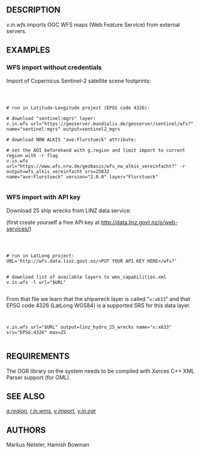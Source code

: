 
## DESCRIPTION

*v.in.wfs* imports OGC WFS maps (Web Feature Service) from
external servers.

## EXAMPLES

### WFS import without credentials

Import of Copernicus Sentinel-2 satellite scene footprints:

```



# run in Latitude-Longitude project (EPGS code 4326):

# download "sentinel:mgrs" layer:
v.in.wfs url="https://geoserver.mundialis.de/geoserver/sentinel/wfs?" name="sentinel:mgrs" output=sentinel2_mgrs

# download NRW ALKIS "ave:Flurstueck" attribute:

# set the AOI beforehand with g.region and limit import to current region with -r flag
v.in.wfs url="https://www.wfs.nrw.de/geobasis/wfs_nw_alkis_vereinfacht?" -r output=wfs_alkis_vereinfacht srs=25832
name="ave:Flurstueck" version="2.0.0" layer="Flurstueck"


```

### WFS import with API key

Download 25 ship wrecks from LINZ data service:

(first create yourself a free API key at
<http://data.linz.govt.nz/p/web-services/>)

```



# run in LatLong project:
URL='http://wfs.data.linz.govt.nz/<PUT YOUR API KEY HERE>/wfs?'


# download list of available layers to wms_capabilities.xml
v.in.wfs -l url="$URL"


```

From that file we learn that the shipwreck layer is called "`v:x633`"
and that EPSG code 4326 (LatLong WGS84) is a supported SRS for this data layer.

```


v.in.wfs url="$URL" output=linz_hydro_25_wrecks name="v:x633" srs="EPSG:4326" max=25


```

## REQUIREMENTS

The OGR library on the system needs to be compiled with Xerces C++ XML
Parser support (for GML).

## SEE ALSO

*[g.region](g.region.html),
[r.in.wms](r.in.wms.html),
[v.import](v.import.html),
[v.in.ogr](v.in.ogr.html)*

## AUTHORS

Markus Neteler, Hamish Bowman
